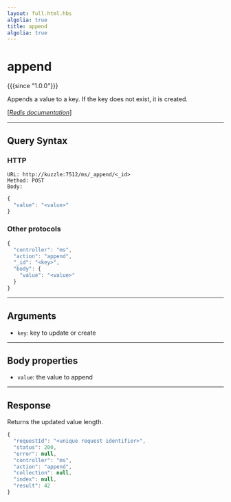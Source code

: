```yaml
---
layout: full.html.hbs
algolia: true
title: append
algolia: true
---
```


# append

{{{since "1.0.0"}}}

Appends a value to a key. If the key does not exist, it is created.

[[_Redis documentation_]](https://redis.io/commands/append)

---

## Query Syntax

### HTTP

```http
URL: http://kuzzle:7512/ms/_append/<_id>
Method: POST  
Body:
```

```js
{
  "value": "<value>"
}
```

### Other protocols

```js
{
  "controller": "ms",
  "action": "append",
  "_id": "<key>",
  "body": {
    "value": "<value>"
  }
}
```

---

## Arguments

* `key`: key to update or create

---

## Body properties

* `value`: the value to append

---

## Response

Returns the updated value length.

```js
{
  "requestId": "<unique request identifier>",
  "status": 200,
  "error": null,
  "controller": "ms",
  "action": "append",
  "collection": null,
  "index": null,
  "result": 42
}
```

